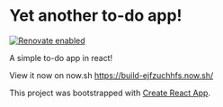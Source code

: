 # Yet another to-do app!

[![Renovate enabled](https://img.shields.io/badge/renovate-enabled-brightgreen.svg)](https://renovatebot.com/)

A simple to-do app in react!

View it now on now.sh https://build-ejfzuchhfs.now.sh/

This project was bootstrapped with [Create React App](https://github.com/facebookincubator/create-react-app).


